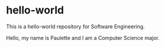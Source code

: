 # hello-world
This is a hello-world repository for Software Engineering.

Hello, my name is Paulette and I am a Computer Science major.
